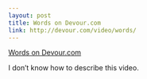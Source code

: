 ```yaml
--- 
layout: post
title: Words on Devour.com
link: http://devour.com/video/words/
---
```

<a href="http://devour.com/video/words/">Words on
Devour.com</a><br>

<p>I don’t know how to describe this video.</p>
